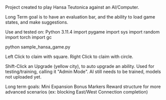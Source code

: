 Project created to play Hansa Teutonica against an AI/Computer.

Long Term goal is to have an evaluation bar, and the ability to load game states, and make suggestions.

Use and tested on:
Python 3.11.4
import pygame
import sys
import random
import torch
import gc

python sample_hansa_game.py

Left Click to claim with square.
Right Click to claim with circle.

Shift-Click an Upgrade (yellow city), to auto upgrade an ability. Used for testing/training, calling it "Admin Mode".
AI still needs to be trained, models not uploaded yet.

Long term goals:
Mini Expansion Bonus Markers
Reward structure for more advanced scenarios (ex: blocking East/West Connection completion)
